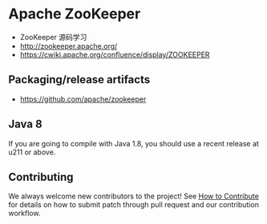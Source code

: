 # Apache ZooKeeper


- ZooKeeper 源码学习
- http://zookeeper.apache.org/
- https://cwiki.apache.org/confluence/display/ZOOKEEPER

## Packaging/release artifacts

- https://github.com/apache/zookeeper

## Java 8

If you are going to compile with Java 1.8, you should use a
recent release at u211 or above. 

## Contributing
We always welcome new contributors to the project! See [How to Contribute](https://cwiki.apache.org/confluence/display/ZOOKEEPER/HowToContribute) for details on how to submit patch through pull request and our contribution workflow.


